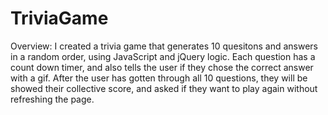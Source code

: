 # TriviaGame

Overview:
I created a trivia game that generates 10 quesitons and answers in a random order, using JavaScript and jQuery logic. Each question has a count down timer, and also tells the user if they chose the correct answer with a gif. After the user has gotten through all 10 questions, they will be showed their collective score, and asked if they want to play again without refreshing the page. 